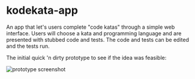 # kodekata-app

An app that let's users complete "code katas" through a simple web interface. Users will choose a kata and programming language and are presented with stubbed code and tests. The code and tests can be edited and the tests run.

The initial quick 'n dirty prototype to see if the idea was feasible:

![prototype screenshot](https://raw.githubusercontent.com/gavincabbage/kodekata-app/master/docs/prototype-screenshot.png)


